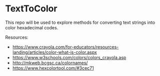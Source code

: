 # TextToColor
This repo will be used to explore methods for converting text strings into color hexadecimal codes. 


Resources:
  - https://www.crayola.com/for-educators/resources-landing/articles/color-what-is-color.aspx
  - https://www.w3schools.com/colors/colors_crayola.asp
  - http://mkweb.bcgsc.ca/colornames/
  - https://www.hexcolortool.com/#3cec71

